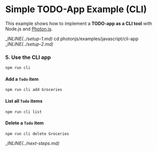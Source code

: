 # Simple TODO-App Example (CLI)

This example shows how to implement a **TODO-app as a CLI tool** with Node.js and [Photon.js](https://photonjs.prisma.io/).

__INLINE(../_setup-1.md)__
cd photonjs/examples/javascript/cli-app
__INLINE(../_setup-2.md)__

### 5. Use the CLI app

```
npm run cli
```

#### Add a `Todo` item

```
npm run cli add Groceries
```

#### List all `Todo` items

```
npm run cli list
```

#### Delete a `Todo` item

```
npm run cli delete Groceries
```

__INLINE(../_next-steps.md)__
